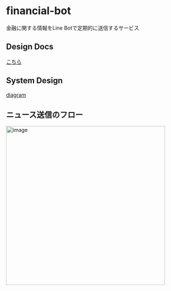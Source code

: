 # financial-bot

金融に関する情報をLine Botで定期的に送信するサービス

## Design Docs

[こちら](./design_docs.md)

## System Design

[diagram](https://app.diagrams.net/?src=about#G1u6J3T5kn-cB-85117u00gpe_KJAJez7F)

## ニュース送信のフロー

<img width="432" alt="image" src="https://github.com/yoshihiro-shu/financial-bot/assets/84740493/7b2edc84-c5fc-4b24-9c29-79df19d40b97">
